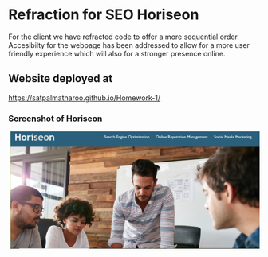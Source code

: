 # Refraction for SEO Horiseon

For the client we have refracted code to offer a more sequential order.  Accesibilty for the webpage has been addressed to allow for a more user friendly experience which will also for a stronger presence online. 

## Website deployed at 
https://satpalmatharoo.github.io/Homework-1/

### Screenshot of Horiseon
![Screenshot of Horiseon website](./assets/images/Screenshot.png)